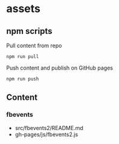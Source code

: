 # assets

## npm scripts

Pull content from repo

```
npm run pull
```

Push content and publish on GitHub pages

```
npm run push
```

## Content

### fbevents

* src/fbevents2/README.md
* gh-pages/js/fbevents2.js

